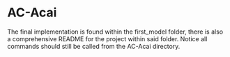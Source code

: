 # AC-Acai

The final implementation is found within the first\_model folder, there is also a comprehensive README for the project within said folder.
Notice all commands should still be called from the AC-Acai directory.
